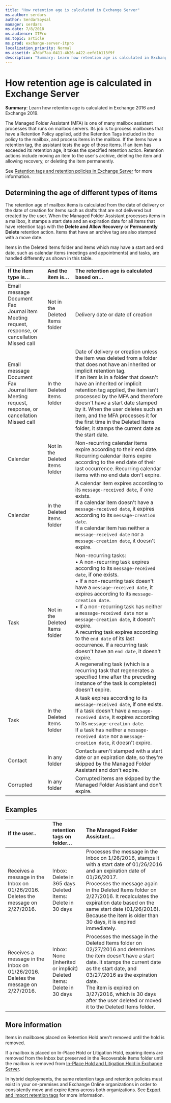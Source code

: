 ```yaml
---
title: "How retention age is calculated in Exchange Server"
ms.author: serdars
author: SerdarSoysal
manager: serdars
ms.date: 7/8/2018
ms.audience: ITPro
ms.topic: article
ms.prod: exchange-server-itpro
localization_priority: Normal
ms.assetid: a7daf7aa-0411-4b26-a422-eefd1b113f9f
description: "Summary: Learn how retention age is calculated in Exchange Server."
---
```


# How retention age is calculated in Exchange Server

 **Summary**: Learn how retention age is calculated in Exchange 2016 and Exchange 2019.
  
The Managed Folder Assistant (MFA) is one of many mailbox assistant processes that runs on mailbox servers. Its job is to process mailboxes that have a Retention Policy applied, add the Retention Tags included in the policy to the mailbox, and process items in the mailbox. If the items have a retention tag, the assistant tests the age of those items. If an item has exceeded its retention age, it takes the specified retention action. Retention actions include moving an item to the user's archive, deleting the item and allowing recovery, or deleting the item permanently.
  
See [Retention tags and retention policies in Exchange Server](retention-tags-and-retention-policies.md) for more information.
  
## Determining the age of different types of items

The retention age of mailbox items is calculated from the date of delivery or the date of creation for items such as drafts that are not delivered but created by the user. When the Managed Folder Assistant processes items in a mailbox, it stamps a start date and an expiration date for all items that have retention tags with the **Delete and Allow Recovery** or **Permanently Delete** retention action. Items that have an archive tag are also stamped with a move date.
  
Items in the Deleted Items folder and items which may have a start and end date, such as calendar items (meetings and appointments) and tasks, are handled differently as shown in this table.
  
|**If the item type is…**|**And the item is…**|**The retention age is calculated based on…**|
|:-----|:-----|:-----|
|Email message  <br/> Document  <br/> Fax  <br/> Journal item  <br/> Meeting request, response, or cancellation  <br/> Missed call  <br/> |Not in the Deleted Items folder  <br/> |Delivery date or date of creation  <br/> |
|Email message  <br/> Document  <br/> Fax  <br/> Journal item  <br/> Meeting request, response, or cancellation  <br/> Missed call  <br/> |In the Deleted Items folder  <br/> |Date of delivery or creation unless the item was deleted from a folder that does not have an inherited or implicit retention tag.  <br/> If an item is in a folder that doesn't have an inherited or implicit retention tag applied, the item isn't processed by the MFA and therefore doesn't have a start date stamped by it. When the user deletes such an item, and the MFA processes it for the first time in the Deleted Items folder, it stamps the current date as the start date.  <br/> |
|Calendar  <br/> |Not in the Deleted Items folder  <br/> |Non-recurring calendar items expire according to their end date.  <br/> Recurring calendar items expire according to the end date of their last occurrence. Recurring calendar items with no end date don't expire.  <br/> |
|Calendar  <br/> |In the Deleted Items folder  <br/> |A calendar item expires according to its `message-received date`, if one exists.  <br/> If a calendar item doesn't have a `message-received date`, it expires according to its `message-creation date`.  <br/> If a calendar item has neither a `message-received date` nor a `message-creation date`, it doesn't expire.  <br/> |
|Task  <br/> |Not in the Deleted Items folder  <br/> |Non-recurring tasks:  <br/> • A non-recurring task expires according to its `message-received date`, if one exists.  <br/> • If a non-recurring task doesn't have a `message-received date`, it expires according to its `message-creation date`.  <br/> • If a non-recurring task has neither a `message-received date` nor a `message-creation date`, it doesn't expire.  <br/> A recurring task expires according to the `end date` of its last occurrence. If a recurring task doesn't have an `end date`, it doesn't expire.  <br/> A regenerating task (which is a recurring task that regenerates a specified time after the preceding instance of the task is completed) doesn't expire.  <br/> |
|Task  <br/> |In the Deleted Items folder  <br/> |A task expires according to its `message-received date`, if one exists.  <br/> If a task doesn't have a `message-received date`, it expires according to its `message-creation date`.  <br/> If a task has neither a `message-received date` nor a `message-creation date`, it doesn't expire.  <br/> |
|Contact  <br/> |In any folder  <br/> |Contacts aren't stamped with a start date or an expiration date, so they're skipped by the Managed Folder Assistant and don't expire.  <br/> |
|Corrupted  <br/> |In any folder  <br/> |Corrupted items are skipped by the Managed Folder Assistant and don't expire.  <br/> |
   
## Examples

|**If the user..**|**The retention tags on folder…**|**The Managed Folder Assistant…**|
|:-----|:-----|:-----|
|Receives a message in the Inbox on 01/26/2016.  <br/> Deletes the message on 2/27/2016.  <br/> |Inbox: Delete in 365 days  <br/> Deleted Items: Delete in 30 days  <br/> |Processes the message in the Inbox on 1/26/2016, stamps it with a start date of 01/26/2016 and an expiration date of 01/26/2017.  <br/> Processes the message again in the Deleted Items folder on 2/27/2016. It recalculates the expiration date based on the same start date (01/26/2016).  <br/> Because the item is older than 30 days, it is expired immediately.  <br/> |
|Receives a message in the Inbox on 01/26/2016.  <br/> Deletes the message on 2/27/2016.  <br/> |Inbox: None (inherited or implicit)  <br/> Deleted Items: Delete in 30 days  <br/> |Processes the message in the Deleted Items folder on 02/27/2016 and determines the item doesn't have a start date. It stamps the current date as the start date, and 03/27/2016 as the expiration date.  <br/> The item is expired on 3/27/2016, which is 30 days after the user deleted or moved it to the Deleted Items folder.  <br/> |
   
## More information

Items in mailboxes placed on Retention Hold aren't removed until the hold is removed.
  
If a mailbox is placed on In-Place Hold or Litigation Hold, expiring items are removed from the Inbox but preserved in the Recoverable Items folder until the mailbox is removed from [In-Place Hold and Litigation Hold in Exchange Server](../../policy-and-compliance/holds/holds.md).
  
In hybrid deployments, the same retention tags and retention policies must exist in your on-premises and Exchange Online organizations in order to consistently move and expire items across both organizations. See [Export and import retention tags](http://technet.microsoft.com/library/18405ea2-7ccc-475e-bd84-8b040e17bf44.aspx) for more information.
  


